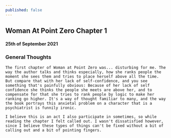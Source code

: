 ```yaml
---
published: false
---
```

## Woman At Point Zero Chapter 1

#### 25th of September 2021

### General Thoughts
	The first chapter of Woman at Point Zero was... disturbing for me. The way the author talks and thinks especially, how she ranks people the moment she sees them and tries to place herself above all the time. But compare that with her lack of self-confidence, and you see something that's painfully obvious: Because of her lack of self confidence she thinks the people she meets are above her, and to compensate for that she tries to rank people by logic to make her ranking go higher. It's a way of thought familiar to many, and the way the book portrays this anxietal problem on a character that is a psychiatrist is funnily ironic.
    
    I believe this is an act I also participate in sometimes, so while reading the chapter I felt called out. I wasn't dissatisfied however, since I believe these types of things can't be fixed without a bit of calling out and a bit of pointing fingers.